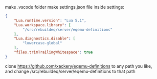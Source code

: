
make .vscode folder
make settings.json file
inside settings:
```json
{
    "Lua.runtime.version": "Lua 5.1",
    "Lua.workspace.library": [
        "/src/rebuildeq/server/eqemu-definitions"
    ],
    "Lua.diagnostics.disable": [
        "lowercase-global"
    ],
    "files.trimTrailingWhitespace": true
}
```


clone https://github.com/xackery/eqemu-definitions to any path you like, and change /src/rebuildeq/server/eqemu-definitions to that path